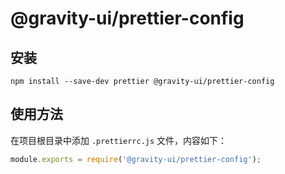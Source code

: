 # @gravity-ui/prettier-config

## 安装

```
npm install --save-dev prettier @gravity-ui/prettier-config
```

## 使用方法

在项目根目录中添加 `.prettierrc.js` 文件，内容如下：

```js
module.exports = require('@gravity-ui/prettier-config');
```
